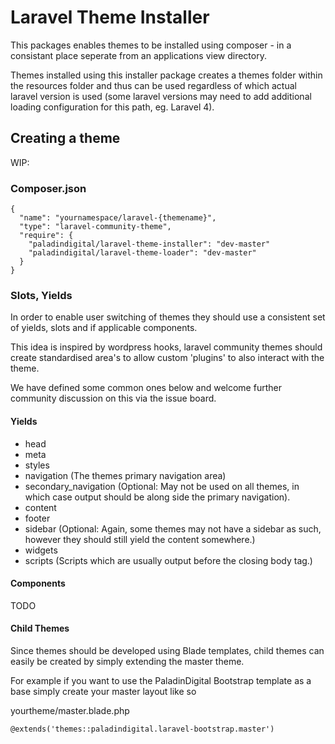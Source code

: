 # Laravel Theme Installer

This packages enables themes to be installed using composer - in a consistant place seperate from an applications view directory.

Themes installed using this installer package creates a themes folder within the resources folder and thus can be used regardless of which actual laravel version is used (some laravel versions may need to add additional loading configuration for this path, eg. Laravel 4).
 
## Creating a theme

WIP:

### Composer.json
    {
      "name": "yournamespace/laravel-{themename}",
      "type": "laravel-community-theme",
      "require": {
        "paladindigital/laravel-theme-installer": "dev-master"
        "paladindigital/laravel-theme-loader": "dev-master"
      }
    }

### Slots, Yields

In order to enable user switching of themes they should use a consistent set of yields, slots and if applicable components.

This idea is inspired by wordpress hooks, laravel community themes should create standardised area's to allow custom 'plugins' to also interact with the theme.

We have defined some common ones below and welcome further community discussion on this via the issue board.

#### Yields

 - head
 - meta
 - styles
 - navigation (The themes primary navigation area)
 - secondary_navigation (Optional: May not be used on all themes, in which case output should be along side the primary navigation).
 - content
 - footer
 - sidebar (Optional: Again, some themes may not have a sidebar as such, however they should still yield the content somewhere.)
 - widgets
 - scripts (Scripts which are usually output before the closing body tag.)

#### Components

TODO

#### Child Themes

Since themes should be developed using Blade templates, child themes can easily be created by simply extending the master theme.

For example if you want to use the PaladinDigital Bootstrap template as a base simply create your master layout like so

yourtheme/master.blade.php

    @extends('themes::paladindigital.laravel-bootstrap.master') 